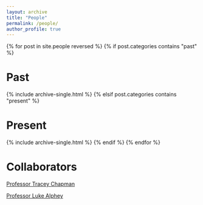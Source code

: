 ```yaml
---
layout: archive
title: "People"
permalink: /people/
author_profile: true
---
```


{% for post in site.people reversed %}
  {% if post.categories contains "past" %}
    <h1>Past</h1>
    {% include archive-single.html %}
  {% elsif post.categories contains "present" %}
    <h1>Present</h1>
    {% include archive-single.html %}
  {% endif %}
{% endfor %}




Collaborators
======
[Professor Tracey Chapman](https://www.traceychapmanresearch.com/)

[Professor Luke Alphey](https://www.pirbright.ac.uk/users/prof-luke-alphey)
